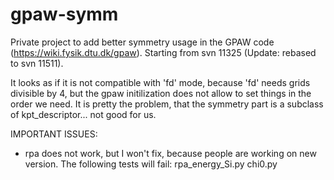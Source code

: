 gpaw-symm
=========

Private project to add better symmetry usage in the GPAW code (https://wiki.fysik.dtu.dk/gpaw).
Starting from svn 11325 (Update: rebased to svn 11511).

It looks as if it is not compatible with 'fd' mode, because 'fd' needs grids divisible by 4, but
the gpaw initilization does not allow to set things in the order we need. It is pretty the problem,
that the symmetry part is a subclass of kpt_descriptor... not good for us.


IMPORTANT ISSUES:

- rpa does not work, but I won't fix, because people are working on new version.
  The following tests will fail:
            rpa_energy_Si.py
            chi0.py
            